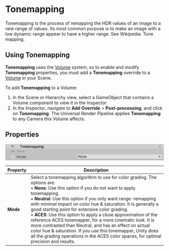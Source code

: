 # Tonemapping

Tonemapping is the process of remapping the HDR values of an image to a new range of values. Its most common purpose is to make an image with a low dynamic range appear to have a higher range. See Wikipedia: Tone mapping.

## Using Tonemapping

**Tonemapping**  uses the [Volume](Volumes.md) system, so to enable and modify **Tonemapping** properties, you must add a **Tonemapping** override to a [Volume](Volumes.md) in your Scene. 

To add **Tonemapping** to a Volume:

1. In the Scene or Hierarchy view, select a GameObject that contains a Volume component to view it in the Inspector.
2. In the Inspector, navigate to **Add Override** &gt; **Post-processing**, and click on **Tonemapping**. The Universal Render Pipeline applies **Tonemapping** to any Camera this Volume affects.

## Properties

![](Images/Inspectors/Tonemapping.png)

| **Property** | **Description**                                              |
| ------------ | ------------------------------------------------------------ |
| **Mode**     | Select a tonemapping algorithm to use for color grading. The options are:<br />&#8226; **None**: Use this option if you do not want to apply tonemapping.<br />&#8226; **Neutral**: Use this option if you only want range-remapping with minimal impact on color hue & saturation. It is generally a good starting point for extensive color grading.<br />&#8226; **ACES**: Use this option to apply a close approximation of the reference ACES tonemapper, for a more cinematic look. It is more contrasted than Neutral, and has an effect on actual color hue & saturation. If you use this tonemapper, Unity does all the grading operations in the ACES color spaces, for optimal precision and results. |


